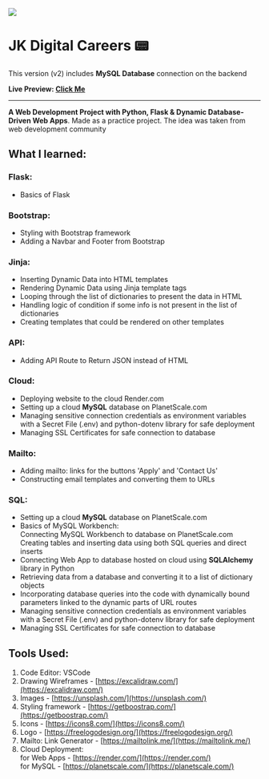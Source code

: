 ![](./readmeImg/quick-wireframe.png)

# JK Digital Careers  📟

This version (v2) includes **MySQL Database** connection on the backend

**Live Preview: [Click Me](https://jk-digital-careers-website-v2.onrender.com/)**

---

**A Web Development Project with Python, Flask & Dynamic Database-Driven Web Apps**. Made as a practice project. The idea was taken from web development community <br>

## What I learned:

### Flask:
- Basics of Flask
### Bootstrap:
- Styling with Bootstrap framework
- Adding a Navbar and Footer from Bootstrap
### Jinja:
- Inserting Dynamic Data into HTML templates
- Rendering Dynamic Data using Jinja template tags
- Looping through the list of dictionaries to present the data in HTML
- Handling logic of condition if some info is not present in the list of dictionaries
- Creating templates that could be rendered on other templates
### API:
- Adding API Route to Return JSON instead of HTML
### Cloud:
- Deploying website to the cloud Render.com
- Setting up a cloud **MySQL** database on PlanetScale.com
- Managing sensitive connection credentials as environment variables with a Secret File (.env) and python-dotenv library for safe deployment
- Managing SSL Certificates for safe connection to database
### Mailto:
- Adding mailto: links for the buttons 'Apply' and 'Contact Us'
- Constructing email templates and converting them to URLs
### SQL:
- Setting up a cloud **MySQL** database on PlanetScale.com
- Basics of MySQL Workbench: <br>
    Connecting MySQL Workbench to database on PlanetScale.com <br>
    Creating tables and inserting data using both SQL queries and direct inserts <br>
- Connecting Web App to database hosted on cloud using **SQLAlchemy** library in Python
- Retrieving data from a database and converting it to a list of dictionary objects
- Incorporating database queries into the code with dynamically bound parameters linked to the dynamic parts of URL routes
- Managing sensitive connection credentials as environment variables with a Secret File (.env) and python-dotenv library for safe deployment
- Managing SSL Certificates for safe connection to database

## Tools Used:

1. Code Editor: VSCode
2. Drawing Wireframes - [https://excalidraw.com/](https://excalidraw.com/)
3. Images - [https://unsplash.com/](https://unsplash.com/)
4. Styling framework - [https://getboostrap.com/](https://getboostrap.com/)
5. Icons - [https://icons8.com/](https://icons8.com/)
6. Logo - [https://freelogodesign.org/](https://freelogodesign.org/)
7. Mailto: Link Generator - [https://mailtolink.me/](https://mailtolink.me/)
8. Cloud Deployment:<br>
    for Web Apps - [https://render.com/](https://render.com/)<br>
    for MySQL - [https://planetscale.com/](https://planetscale.com/)<br>
